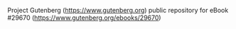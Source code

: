 Project Gutenberg (https://www.gutenberg.org) public repository for eBook #29670 (https://www.gutenberg.org/ebooks/29670)
